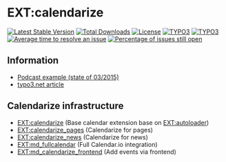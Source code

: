 # EXT:calendarize

[![Latest Stable Version](https://poser.pugx.org/lochmueller/calendarize/v/stable)](https://packagist.org/packages/lochmueller/calendarize)
[![Total Downloads](https://poser.pugx.org/lochmueller/calendarize/downloads)](https://packagist.org/packages/lochmueller/calendarize)
[![License](https://poser.pugx.org/lochmueller/calendarize/license)](https://packagist.org/packages/lochmueller/calendarize)
[![TYPO3](https://img.shields.io/badge/TYPO3-8-orange.svg)](https://typo3.org/)
[![TYPO3](https://img.shields.io/badge/TYPO3-9-orange.svg)](https://typo3.org/)
[![Average time to resolve an issue](http://isitmaintained.com/badge/resolution/lochmueller/calendarize.svg)](http://isitmaintained.com/project/lochmueller/calendarize "Average time to resolve an issue")
[![Percentage of issues still open](http://isitmaintained.com/badge/open/lochmueller/calendarize.svg)](http://isitmaintained.com/project/lochmueller/calendarize "Percentage of issues still open")

## Information

* [Podcast example (state of 03/2015)](https://www.youtube.com/watch?v=CUVaRgjpuOI)
* [typo3.net article](https://www.typo3.net/artikel/typo3-calendarize-moderne-extbasefluid-struktur-und-flexible-datenhaltung/)

## Calendarize infrastructure

* [EXT:calendarize](https://github.com/lochmueller/calendarize) (Base calendar extension base on [EXT:autoloader](https://github.com/lochmueller/autoloader))
* [EXT:calendarize_pages](https://github.com/lochmueller/calendarize_pages) (Calendarize for pages)
* [EXT:calendarize_news](https://github.com/lochmueller/calendarize_news) (Calendarize for news)
* [EXT:md_fullcalendar](https://extensions.typo3.org/extension/md_fullcalendar/) (Full Calendar.io integration)
* [EXT:md_calendarize_frontend](https://extensions.typo3.org/extension/md_calendarize_frontend/) (Add events via frontend)
